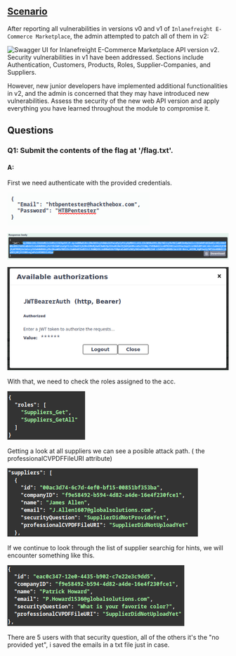 
## [Scenario](https://academy.hackthebox.com/beta/module/268/section/3071#scenario)

After reporting all vulnerabilities in versions v0 and v1 of `Inlanefreight E-Commerce Marketplace`, the admin attempted to patch all of them in v2:

![Swagger UI for Inlanefreight E-Commerce Marketplace API version v2. Security vulnerabilities in v1 have been addressed. Sections include Authentication, Customers, Products, Roles, Supplier-Companies, and Suppliers.](https://academy.hackthebox.com/storage/modules/268/Skills_Assessment_Image_1.png)

However, new junior developers have implemented additional functionalities in v2, and the admin is concerned that they may have introduced new vulnerabilities. Assess the security of the new web API version and apply everything you have learned throughout the module to compromise it.



## Questions

### Q1: Submit the contents of the flag at '/flag.txt'.

#### A: 

First we need authenticate with the provided credentials.

![](../../Img/Pasted%20image%2020251023174352.png)

![](../../Img/Pasted%20image%2020251023174414.png)

![](../../Img/Pasted%20image%2020251023174428.png)

With that, we need to check the roles assigned to the acc.

![](../../Img/Pasted%20image%2020251023174508.png)

Getting a look at all suppliers we can see a posible attack path. ( the professionalCVPDFFileURI attribute)

![](../../Img/Pasted%20image%2020251023174707.png)

If we continue to look through the list of supplier searchig for hints, we will encounter something like this.

![](../../Img/Pasted%20image%2020251023175033.png)

There are 5 users with that security question, all of the others it's the "no provided yet", i saved the emails in a txt file just in case.

